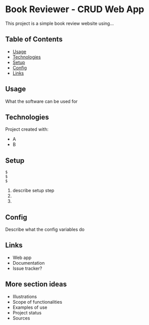# Book Reviewer - CRUD Web App
This project is a simple book review website using...
## Table of Contents
* [Usage](#usage)
* [Technologies](#technologies)
* [Setup](#setup)
* [Config](#config)
* [Links](#links)

## Usage
What the software can be used for

## Technologies
Project created with:
* A
* B

## Setup
```
$
$
$
```
1. describe setup step
2.
3.

## Config
Describe what the config variables do

## Links
* Web app
* Documentation
* Issue tracker?



## More section ideas
* Illustrations
* Scope of functionalities 
* Examples of use
* Project status 
* Sources
